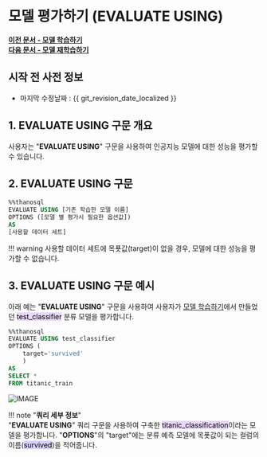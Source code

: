 # __모델 평가하기 (EVALUATE USING)__

**[이전 문서 - 모델 학습하기](/how-to_guides/modelling/BUILD_MODEL_SYNTAX/)**  
**[다음 문서 - 모델 재학습하기](/how-to_guides/modelling/FIT_MODEL_SYNTAX/)**

## 시작 전 사전 정보

- 마지막 수정날짜 : {{ git_revision_date_localized }}

## __1. EVALUATE USING 구문 개요__

사용자는 "__EVALUATE USING__" 구문을 사용하여 인공지능 모델에 대한 성능을 평가할 수 있습니다.  

## __2. EVALUATE USING 구문__ 
```sql
%%thanosql
EVALUATE USING [기존 학습한 모델 이름]
OPTIONS ([모델 별 평가시 필요한 옵션값])
AS
[사용할 데이터 세트]
```
!!! warning
    사용할 데이터 세트에 목푯값(target)이 없을 경우, 모델에 대한 성능을 평가할 수 없습니다. 

## __3. EVALUATE USING 구문 예시__ 
아래 예는 "__EVALUATE USING__" 구문을 사용하여 사용자가 [모델 학습하기](/how-to_guides/modelling/BUILD_MODEL_SYNTAX/)에서 만들었던 <mark style="background-color:#E9D7FD ">test_classifier</mark> 분류 모델을 평가합니다.

```sql
%%thanosql
EVALUATE USING test_classifier 
OPTIONS (
    target='survived'
    ) 
AS 
SELECT * 
FROM titanic_train 
```

![IMAGE](/img/thanosql_ml/classification/automl/img2.png)

!!! note "__쿼리 세부 정보__"   
    "__EVALUATE USING__" 쿼리 구문을 사용하여 구축한  <mark style="background-color:#E9D7FD ">titanic_classification</mark>이라는 모델을 평가합니다. "__OPTIONS__"의 "target"에는 분류 예측 모델에 목푯값이 되는 컬럼의 이름(<mark style="background-color:#D7D0FF">survived</mark>)을 적어줍니다.
    
